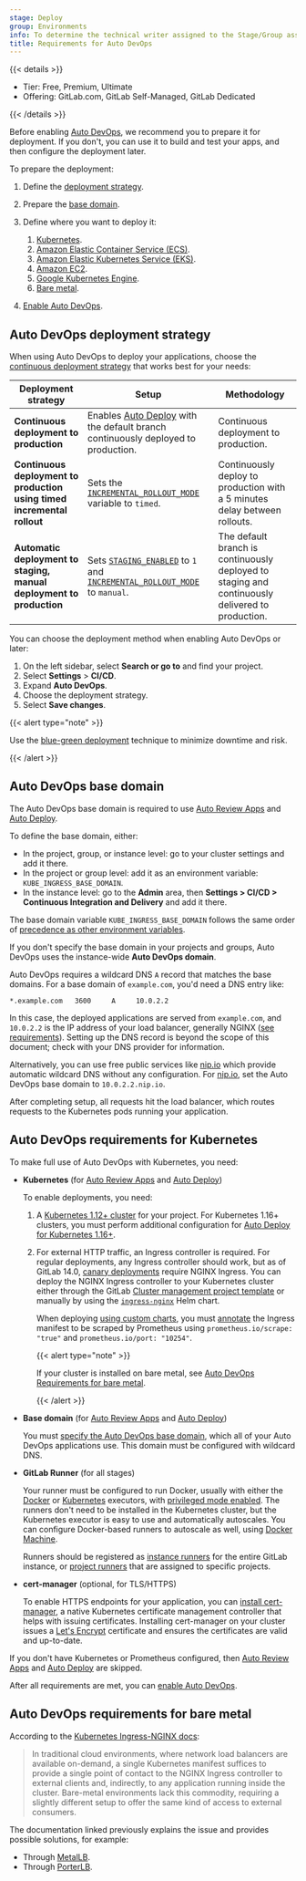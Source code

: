 ```yaml
---
stage: Deploy
group: Environments
info: To determine the technical writer assigned to the Stage/Group associated with this page, see https://handbook.gitlab.com/handbook/product/ux/technical-writing/#assignments
title: Requirements for Auto DevOps
---
```


{{< details >}}

- Tier: Free, Premium, Ultimate
- Offering: GitLab.com, GitLab Self-Managed, GitLab Dedicated

{{< /details >}}

Before enabling [Auto DevOps](_index.md), we recommend you to prepare it for
deployment. If you don't, you can use it to build and test your apps, and
then configure the deployment later.

To prepare the deployment:

1. Define the [deployment strategy](#auto-devops-deployment-strategy).
1. Prepare the [base domain](#auto-devops-base-domain).
1. Define where you want to deploy it:

   1. [Kubernetes](#auto-devops-requirements-for-kubernetes).
   1. [Amazon Elastic Container Service (ECS)](cloud_deployments/auto_devops_with_ecs.md).
   1. [Amazon Elastic Kubernetes Service (EKS)](https://about.gitlab.com/blog/2020/05/05/deploying-application-eks/).
   1. [Amazon EC2](cloud_deployments/auto_devops_with_ec2.md).
   1. [Google Kubernetes Engine](cloud_deployments/auto_devops_with_gke.md).
   1. [Bare metal](#auto-devops-requirements-for-bare-metal).

1. [Enable Auto DevOps](_index.md#enable-or-disable-auto-devops).

## Auto DevOps deployment strategy

When using Auto DevOps to deploy your applications, choose the
[continuous deployment strategy](../../ci/_index.md)
that works best for your needs:

| Deployment strategy                                                     | Setup | Methodology |
|-------------------------------------------------------------------------|-------|-------------|
| **Continuous deployment to production**                                 | Enables [Auto Deploy](stages.md#auto-deploy) with the default branch continuously deployed to production. | Continuous deployment to production.|
| **Continuous deployment to production using timed incremental rollout** | Sets the [`INCREMENTAL_ROLLOUT_MODE`](cicd_variables.md#timed-incremental-rollout-to-production) variable to `timed`. | Continuously deploy to production with a 5 minutes delay between rollouts. |
| **Automatic deployment to staging, manual deployment to production**    | Sets [`STAGING_ENABLED`](cicd_variables.md#deploy-policy-for-staging-and-production-environments) to `1` and [`INCREMENTAL_ROLLOUT_MODE`](cicd_variables.md#incremental-rollout-to-production) to `manual`. | The default branch is continuously deployed to staging and continuously delivered to production. |

You can choose the deployment method when enabling Auto DevOps or later:

1. On the left sidebar, select **Search or go to** and find your project.
1. Select **Settings** > **CI/CD**.
1. Expand **Auto DevOps**.
1. Choose the deployment strategy.
1. Select **Save changes**.

{{< alert type="note" >}}

Use the [blue-green deployment](../../ci/environments/incremental_rollouts.md#blue-green-deployment) technique
to minimize downtime and risk.

{{< /alert >}}

## Auto DevOps base domain

The Auto DevOps base domain is required to use
[Auto Review Apps](stages.md#auto-review-apps) and [Auto Deploy](stages.md#auto-deploy).

To define the base domain, either:

- In the project, group, or instance level: go to your cluster settings and add it there.
- In the project or group level: add it as an environment variable: `KUBE_INGRESS_BASE_DOMAIN`.
- In the instance level: go to the **Admin** area, then **Settings > CI/CD > Continuous Integration and Delivery** and add it there.

The base domain variable `KUBE_INGRESS_BASE_DOMAIN` follows the same order of
[precedence as other environment variables](../../ci/variables/_index.md#cicd-variable-precedence).

If you don't specify the base domain in your projects and groups, Auto DevOps uses the instance-wide **Auto DevOps domain**.

Auto DevOps requires a wildcard DNS `A` record that matches the base domains. For
a base domain of `example.com`, you'd need a DNS entry like:

```plaintext
*.example.com   3600     A     10.0.2.2
```

In this case, the deployed applications are served from `example.com`, and `10.0.2.2`
is the IP address of your load balancer, generally NGINX ([see requirements](requirements.md)).
Setting up the DNS record is beyond the scope of this document; check with your
DNS provider for information.

Alternatively, you can use free public services like [nip.io](https://nip.io)
which provide automatic wildcard DNS without any configuration. For [nip.io](https://nip.io),
set the Auto DevOps base domain to `10.0.2.2.nip.io`.

After completing setup, all requests hit the load balancer, which routes requests
to the Kubernetes pods running your application.

## Auto DevOps requirements for Kubernetes

To make full use of Auto DevOps with Kubernetes, you need:

- **Kubernetes** (for [Auto Review Apps](stages.md#auto-review-apps) and
  [Auto Deploy](stages.md#auto-deploy))

  To enable deployments, you need:

  1. A [Kubernetes 1.12+ cluster](../../user/infrastructure/clusters/_index.md) for your
     project.
     For Kubernetes 1.16+ clusters, you must perform additional configuration for
     [Auto Deploy for Kubernetes 1.16+](stages.md#kubernetes-116).
  1. For external HTTP traffic, an Ingress controller is required. For regular
     deployments, any Ingress controller should work, but as of GitLab 14.0,
     [canary deployments](../../user/project/canary_deployments.md) require
     NGINX Ingress. You can deploy the NGINX Ingress controller to your
     Kubernetes cluster either through the GitLab [Cluster management project template](../../user/clusters/management_project_template.md)
     or manually by using the [`ingress-nginx`](https://github.com/kubernetes/ingress-nginx/tree/master/charts/ingress-nginx)
     Helm chart.

     When deploying [using custom charts](customize.md#custom-helm-chart), you must
     [annotate](https://kubernetes.io/docs/concepts/overview/working-with-objects/annotations/)
     the Ingress manifest to be scraped by Prometheus using
     `prometheus.io/scrape: "true"` and `prometheus.io/port: "10254"`.

     {{< alert type="note" >}}

     If your cluster is installed on bare metal, see
     [Auto DevOps Requirements for bare metal](#auto-devops-requirements-for-bare-metal).

     {{< /alert >}}

- **Base domain** (for [Auto Review Apps](stages.md#auto-review-apps) and
  [Auto Deploy](stages.md#auto-deploy))

  You must [specify the Auto DevOps base domain](#auto-devops-base-domain),
  which all of your Auto DevOps applications use. This domain must be configured
  with wildcard DNS.

- **GitLab Runner** (for all stages)

  Your runner must be configured to run Docker, usually with either the
  [Docker](https://docs.gitlab.com/runner/executors/docker.html)
  or [Kubernetes](https://docs.gitlab.com/runner/executors/kubernetes/) executors, with
  [privileged mode enabled](https://docs.gitlab.com/runner/executors/docker.html#use-docker-in-docker-with-privileged-mode).
  The runners don't need to be installed in the Kubernetes cluster, but the
  Kubernetes executor is easy to use and automatically autoscales.
  You can configure Docker-based runners to autoscale as well, using
  [Docker Machine](https://docs.gitlab.com/runner/executors/docker_machine.html).

  Runners should be registered as [instance runners](../../ci/runners/runners_scope.md#instance-runners)
  for the entire GitLab instance, or [project runners](../../ci/runners/runners_scope.md#project-runners)
  that are assigned to specific projects.

- **cert-manager** (optional, for TLS/HTTPS)

  To enable HTTPS endpoints for your application, you can [install cert-manager](https://cert-manager.io/docs/releases/),
  a native Kubernetes certificate management controller that helps with issuing
  certificates. Installing cert-manager on your cluster issues a
  [Let's Encrypt](https://letsencrypt.org/) certificate and ensures the
  certificates are valid and up-to-date.

If you don't have Kubernetes or Prometheus configured, then
[Auto Review Apps](stages.md#auto-review-apps) and
[Auto Deploy](stages.md#auto-deploy)
are skipped.

After all requirements are met, you can [enable Auto DevOps](_index.md#enable-or-disable-auto-devops).

## Auto DevOps requirements for bare metal

According to the [Kubernetes Ingress-NGINX docs](https://kubernetes.github.io/ingress-nginx/deploy/baremetal/):

> In traditional cloud environments, where network load balancers are available on-demand,
> a single Kubernetes manifest suffices to provide a single point of contact to the NGINX Ingress
> controller to external clients and, indirectly, to any application running inside the cluster.
> Bare-metal environments lack this commodity, requiring a slightly different setup to offer the
> same kind of access to external consumers.

The documentation linked previously explains the issue and provides possible solutions, for example:

- Through [MetalLB](https://github.com/metallb/metallb).
- Through [PorterLB](https://github.com/kubesphere/porterlb).

